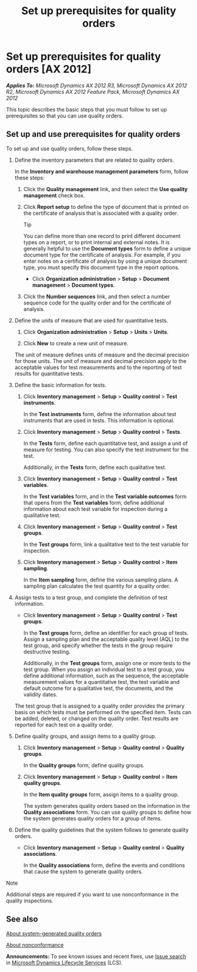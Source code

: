 ﻿---
title: Set up prerequisites for quality orders
TOCTitle: Set up prerequisites for quality orders
ms:assetid: 4056385d-8703-49d5-b72d-f1292f2fb8a6
ms:mtpsurl: https://technet.microsoft.com/en-us/library/Gg231353(v=AX.60)
ms:contentKeyID: 42518513
ms.date: 04/18/2014
mtps_version: v=AX.60
f1_keywords:
- set up quality orders
---

# Set up prerequisites for quality orders [AX 2012]


_**Applies To:** Microsoft Dynamics AX 2012 R3, Microsoft Dynamics AX 2012 R2, Microsoft Dynamics AX 2012 Feature Pack, Microsoft Dynamics AX 2012_

This topic describes the basic steps that you must follow to set up prerequisites so that you can use quality orders.

## Set up and use prerequisites for quality orders

To set up and use quality orders, follow these steps.

1.  Define the inventory parameters that are related to quality orders.
    
    In the **Inventory and warehouse management parameters** form, follow these steps:
    
    1.  Click the **Quality management** link, and then select the **Use quality management** check box.
    
    2.  Click **Report setup** to define the type of document that is printed on the certificate of analysis that is associated with a quality order.
        

        > [!TIP]
        > <P>You can define more than one record to print different document types on a report, or to print internal and external notes. It is generally helpful to use the <STRONG>Document types</STRONG> form to define a unique document type for the certificate of analysis. For example, if you enter notes on a certificate of analysis by using a unique document type, you must specify this document type in the report options.</P>
        > <UL>
        > <LI>
        > <P>Click <STRONG>Organization administration</STRONG> &gt; <STRONG>Setup</STRONG> &gt; <STRONG>Document management</STRONG> &gt; <STRONG>Document types</STRONG>.</P></LI></UL>

    
    3.  Click the **Number sequences** link, and then select a number sequence code for the quality order and for the certificate of analysis.

2.  Define the units of measure that are used for quantitative tests.
    
    1.  Click **Organization administration** \> **Setup** \> **Units** \> **Units**.
    
    2.  Click **New** to create a new unit of measure.
    
    The unit of measure defines units of measure and the decimal precision for those units. The unit of measure and decimal precision apply to the acceptable values for test measurements and to the reporting of test results for quantitative tests.

3.  Define the basic information for tests.
    
    1.  Click **Inventory management** \> **Setup** \> **Quality control** \> **Test instruments**.
        
        In the **Test instruments** form, define the information about test instruments that are used in tests. This information is optional.
    
    2.  Click **Inventory management** \> **Setup** \> **Quality control** \> **Tests**.
        
        In the **Tests** form, define each quantitative test, and assign a unit of measure for testing. You can also specify the test instrument for the test.
        
        Additionally, in the **Tests** form, define each qualitative test.
    
    3.  Click **Inventory management** \> **Setup** \> **Quality control** \> **Test variables**.
        
        In the **Test variables** form, and in the **Test variable outcomes** form that opens from the **Test variables** form, define additional information about each test variable for inspection during a qualitative test.
    
    4.  Click **Inventory management** \> **Setup** \> **Quality control** \> **Test groups**.
        
        In the **Test groups** form, link a qualitative test to the test variable for inspection.
    
    5.  Click **Inventory management** \> **Setup** \> **Quality control** \> **Item sampling**.
        
        In the **Item sampling** form, define the various sampling plans. A sampling plan calculates the test quantity for a quality order.

4.  Assign tests to a test group, and complete the definition of test information.
    
      - Click **Inventory management** \> **Setup** \> **Quality control** \> **Test groups**.
        
        In the **Test groups** form, define an identifier for each group of tests. Assign a sampling plan and the acceptable quality level (AQL) to the test group, and specify whether the tests in the group require destructive testing.
        
        Additionally, in the **Test groups** form, assign one or more tests to the test group. When you assign an individual test to a test group, you define additional information, such as the sequence, the acceptable measurement values for a quantitative test, the test variable and default outcome for a qualitative test, the documents, and the validity dates.
    
    The test group that is assigned to a quality order provides the primary basis on which tests must be performed on the specified item. Tests can be added, deleted, or changed on the quality order. Test results are reported for each test on a quality order.

5.  Define quality groups, and assign items to a quality group.
    
    1.  Click **Inventory management** \> **Setup** \> **Quality control** \> **Quality groups**.
        
        In the **Quality groups** form, define quality groups.
    
    2.  Click **Inventory management** \> **Setup** \> **Quality control** \> **Item quality groups**.
        
        In the **Item quality groups** form, assign items to a quality group.
        
        The system generates quality orders based on the information in the **Quality associations** form. You can use quality groups to define how the system generates quality orders for a group of items.

6.  Define the quality guidelines that the system follows to generate quality orders.
    
      - Click **Inventory management** \> **Setup** \> **Quality control** \> **Quality associations**.
        
        In the **Quality associations** form, define the events and conditions that cause the system to generate quality orders.


> [!NOTE]
> <P>Additional steps are required if you want to use nonconformance in the quality inspections.</P>



## See also

[About system-generated quality orders](about-system-generated-quality-orders.md)

[About nonconformance](about-nonconformance.md)

  
**Announcements:** To see known issues and recent fixes, use [Issue search](http://go.microsoft.com/fwlink/?linkid=389258) in [Microsoft Dynamics Lifecycle Services](http://go.microsoft.com/fwlink/?linkid=306505) (LCS).

